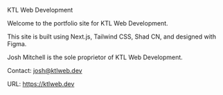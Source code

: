 KTL Web Development

Welcome to the portfolio site for KTL Web Development.

This site is built using Next.js, Tailwind CSS, Shad CN, and designed with Figma.

Josh Mitchell is the sole proprietor of KTL Web Development.

Contact: josh@ktlweb.dev

URL: https://ktlweb.dev


